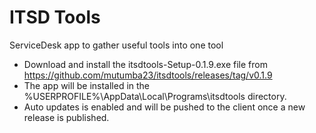 # ITSD Tools
ServiceDesk app to gather useful tools into one tool

* Download and install the itsdtools-Setup-0.1.9.exe file from https://github.com/mutumba23/itsdtools/releases/tag/v0.1.9
* The app will be installed in the %USERPROFILE%\AppData\Local\Programs\itsdtools directory.
* Auto updates is enabled and will be pushed to the client once a new release is published.

